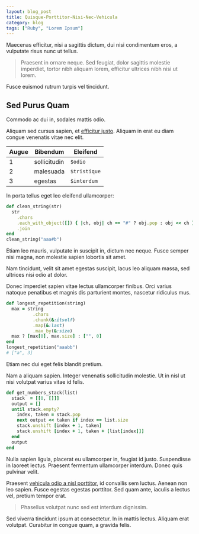 ```yaml
---
layout: blog_post
title: Quisque-Porttitor-Nisi-Nec-Vehicula
category: blog
tags: ["Ruby", "Lorem Ipsum"]
---
```


Maecenas efficitur, nisi a sagittis dictum, dui nisi condimentum eros, a vulputate risus nunc ut tellus. 

> Praesent in ornare neque. Sed feugiat, dolor sagittis molestie imperdiet, tortor nibh aliquam lorem, efficitur ultrices nibh nisi ut lorem.

<div class="alert alert-warning" role="alert">
  Fusce euismod rutrum turpis vel tincidunt.
</div>

## Sed Purus Quam

Commodo ac dui in, sodales mattis odio.

Aliquam sed cursus sapien, et [efficitur justo](https://google.com). Aliquam in erat eu diam congue venenatis vitae nec elit.

| Augue | Bibendum     | Eleifend     |
|-------|--------------|--------------|
| 1     | sollicitudin | `$odio`      |
| 2     | malesuada    | `$tristique` |
| 3     | egestas      | `$interdum`  |

In porta tellus eget leo eleifend ullamcorper:

```ruby
def clean_string(str)
  str
    .chars
    .each_with_object([]) { |ch, obj| ch == "#" ? obj.pop : obj << ch }
    .join
end
clean_string("aaa#b")
```

Etiam leo mauris, vulputate in suscipit in, dictum nec neque. Fusce semper nisi magna, non molestie sapien lobortis sit amet.


<div class="alert alert-info" role="alert">
  Nam tincidunt, velit sit amet egestas suscipit, lacus leo aliquam massa, sed ultrices nisi odio at dolor.
</div>

Donec imperdiet sapien vitae lectus ullamcorper finibus. Orci varius natoque penatibus et magnis dis parturient montes, nascetur ridiculus mus.

```ruby
def longest_repetition(string)
  max = string
          .chars
          .chunk(&:itself)
          .map(&:last)
          .max_by(&:size)
  max ? [max[0], max.size] : ["", 0]
end
longest_repetition("aaabb")
# ["a", 3]
```

Etiam nec dui eget felis blandit pretium.

Nam a aliquam sapien. Integer venenatis sollicitudin molestie. Ut in nisl ut nisi volutpat varius vitae id felis.

```ruby
def get_numbers_stack(list)
  stack  = [[0, []]]
  output = []
  until stack.empty?
    index, taken = stack.pop
    next output << taken if index == list.size
    stack.unshift [index + 1, taken]
    stack.unshift [index + 1, taken + [list[index]]]
  end
  output
end
```

Nulla sapien ligula, placerat eu ullamcorper in, feugiat id justo. Suspendisse in laoreet lectus. Praesent fermentum ullamcorper interdum. Donec quis pulvinar velit. 

Praesent [vehicula odio a nisl porttitor](https://google.com), id convallis sem luctus. Aenean non leo sapien. Fusce egestas egestas porttitor. Sed quam ante, iaculis a lectus vel, pretium tempor erat. 

> Phasellus volutpat nunc sed est interdum dignissim. 

Sed viverra tincidunt ipsum at consectetur. In in mattis lectus. Aliquam erat volutpat. Curabitur in congue quam, a gravida felis.